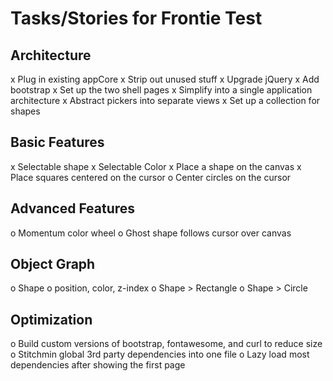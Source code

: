 Tasks/Stories for Frontie Test
==============================

Architecture
------------
x Plug in existing appCore
x Strip out unused stuff
x Upgrade jQuery
x Add bootstrap
x Set up the two shell pages
x Simplify into a single application architecture
x Abstract pickers into separate views
x Set up a collection for shapes

Basic Features
--------------
x Selectable shape
x Selectable Color
x Place a shape on the canvas
x Place squares centered on the cursor
o Center circles on the cursor

Advanced Features
-----------------
o Momentum color wheel
o Ghost shape follows cursor over canvas

Object Graph
------------
o Shape
    o position, color, z-index
o Shape > Rectangle
o Shape > Circle

Optimization
------------
o Build custom versions of bootstrap, fontawesome, and curl to reduce size
o Stitchmin global 3rd party dependencies into one file
o Lazy load most dependencies after showing the first page
